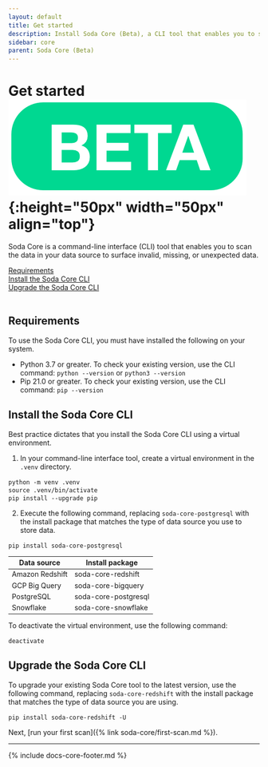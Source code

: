 ```yaml
---
layout: default
title: Get started
description: Install Soda Core (Beta), a CLI tool that enables you to scan the data in your data source to surface invalid, missing, or unexpected data.
sidebar: core
parent: Soda Core (Beta)
---
```


# Get started ![beta](/assets/images/beta.png){:height="50px" width="50px" align="top"}

Soda Core is a command-line interface (CLI) tool that enables you to scan the data in your data source to surface invalid, missing, or unexpected data.

[Requirements](#requirements)<br />
[Install the Soda Core CLI](#install-the-soda-core-cli)<br />
[Upgrade the Soda Core CLI](#upgrade-the-sore-core-cli)<br />
<br />

## Requirements

To use the Soda Core CLI, you must have installed the following on your system.

* Python 3.7 or greater. To check your existing version, use the CLI command: `python --version` or `python3 --version`
* Pip 21.0 or greater. To check your existing version, use the CLI command: `pip --version`



## Install the Soda Core CLI

Best practice dictates that you install the Soda Core CLI using a virtual environment.

1. In your command-line interface tool, create a virtual environment in the `.venv` directory.
```shell
python -m venv .venv
source .venv/bin/activate
pip install --upgrade pip
```
2. Execute the following command, replacing `soda-core-postgresql` with the install package that matches the type of data source you use to store data.
```shell
pip install soda-core-postgresql
```

| Data source | Install package | 
| ----------- | --------------- | 
| Amazon Redshift | soda-core-redshift | 
| GCP Big Query | soda-core-bigquery | 
| PostgreSQL | soda-core-postgresql |
| Snowflake | soda-core-snowflake | 

To deactivate the virtual environment, use the following command:
```shell
deactivate
```

## Upgrade the Soda Core CLI

To upgrade your existing Soda Core tool to the latest version, use the following command, replacing `soda-core-redshift` with the install package that matches the type of data source you are using.
```shell
pip install soda-core-redshift -U
```

Next, [run your first scan]({% link soda-core/first-scan.md %}).

---
{% include docs-core-footer.md %}
